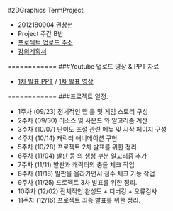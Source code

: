 #2DGraphics TermProject

+ 2012180004 권창현
+ Project 주간 B반
+ [프로젝트 업로드 주소](http://www.daehyunlee.com/dustinlee_new/doku.php?id=studentaccess:2015:02:2dgp:project_b)
+ [강의계획서](http://www.daehyunlee.com/dustinlee_new/lib/exe/fetch.php?media=lecture:2015:02:2dgameprogramming:2015_fall_2dgp_syllabus.pdf)

============
###Youtube 업로드 영상 & PPT 자료
+ [1차 발표 PPT](https://github.com/WindowsHyun/2DGraphics/blob/master/ProjectPPT/2012180004_KwonChangHyun.pptx) / [1차 발표 영상](https://www.youtube.com/watch?v=wmc25937s1s)

============
###프로젝트 일정.
+ 1주차 (09/23) 전체적인 맵 틀 및 게임 스토리 구성
+ 2주차 (09/30) 리소스 및 사운드 와 알고리즘 계산 
+ 3주차 (10/07) 난이도 조절 관련 메뉴 및 시작 페이지 구성 
+ 4주차 (10/14) 캐릭터 애니메이션 구현 
+ 5주차 (10/28) 프로젝트 2차 발표를 위한 정리.
+ 6주차 (11/04) 발판 등 의 생성 부분 알고리즘 추가
+ 7주차 (11/11) 발판과 캐릭터의 충돌 체크 작업
+ 8주차 (11/18) 발판을 올라가면서 점수 체크 기능 작업
+ 9주차 (11/25) 프로젝트 3차 발표를 위한 정리.
+ 10주차 (12/02) 전체적인 완성도 + 디버깅 + 오류검사
+ 11주차 (12/16) 프로젝트 최종 발표를 위한 정리.
